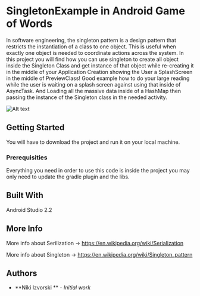 # SingletonExample in Android Game of Words

In software engineering, the singleton pattern is a design pattern that restricts the instantiation of a class to one object. 
This is useful when exactly one object is needed to coordinate actions across the system. In this project you will find how you can
use singleton to create all object inside the Singleton Class and get instance of that object while re-creating it in the middle of your
Application Creation showing the User a SplashScreen in the middle of PreviewClass! Good example how to do your large reading while
the user is waiting on a splash screen against using that inside of AsyncTask. And Loading all the massive data inside of a HashMap
then passing the instance of the Singleton class in the needed activity.

![Alt text](http://i1.wp.com/idiotechie.com/wp-content/uploads/2012/02/Singleton_Implementation.jpg "Data Structures")

## Getting Started

You will have to download the project and run it on your local machine.

### Prerequisities

Everything you need in order to use this code is inside the project you may only need to update the gradle plugin and the libs.

## Built With

Android Studio 2.2

## More Info

More info about Serilization -> https://en.wikipedia.org/wiki/Serialization

More info about Singleton -> https://en.wikipedia.org/wiki/Singleton_pattern

## Authors

* **Niki Izvorski ** - *Initial work*
